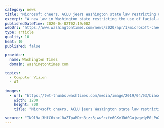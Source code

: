 ```yaml
---
category: news
title: "Microsoft cheers, ACLU jeers Washington state law restricting use of facial-recognition technology"
excerpt: "A new law in Washington state restricting the use of facial-recognition technology is drawing praise from Microsoft but criticism from civil liberties advocates."
publishedDateTime: 2020-04-02T02:19:00Z
webUrl: "https://www.washingtontimes.com/news/2020/apr/1/microsoft-cheers-aclu-jeers-washington-state-law-r/"
type: article
quality: 10
heat: 10
published: false

provider:
  name: Washington Times
  domain: washingtontimes.com

topics:
  - Computer Vision
  - AI

images:
  - url: "https://twt-thumbs.washtimes.com/media/image/2019/04/03/biased_facial_recognition_80286_c0-0-2016-1176_s1200x700.jpg?b34613094a46a667033b77edcac3145368ad266d"
    width: 1200
    height: 700
    title: "Microsoft cheers, ACLU jeers Washington state law restricting use of facial-recognition technology"

secured: "IN9l9aj3HfC6xbcJ0aZTpaMD+nBizz3jwwFrxfe6GKv1Dd0GujwgvdyP0LPoXiDfc7N9A8O2bFMLGaTB4gKQXzu8EnWN1cZdDPIFrUhgucozww2Rn9WLegFSfXqTQkCaxzBXPdn9gny6Zi9R27ndlmkz/e5Hzbd3wbQ4RAfpclY6Y7wRYCjCl0hGXqyr01v9Xb9DhSWvRIEjF9Kt+gI2HiXdDtKgBbSefccHso0Zz+jVkHa8EEEYIqf1IwgfpSLCpLrqlBhgqe3VQin/85bEAvzIiRCYCxO7UzVTTVWm8ZFzAf359av8NVbkWcxWNtQ/DeiH0hw4PhT4QMKwSb7uwvVcSmIqHmVumA1lmE7QTqDY6WGyFnnS9CMqxqH7FAVGOmjJhkfSGz8X4Tc4Ck++s4/02NCNqpyeeIsd0PDI7W4yThCPxFFBxD4rnzEVXji/U36USwOMgG+3LWFRVaEbfd4bKwFuSBGod7+mPb42IBY=;nT4QsudZnEsNgx5r9VMYxw=="
---
```


